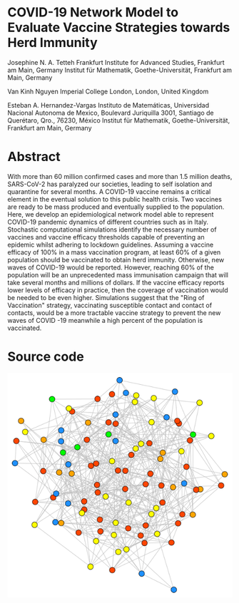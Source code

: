 # COVID-19 Network Model to Evaluate Vaccine Strategies towards Herd Immunity

Josephine N. A. Tetteh 
Frankfurt Institute for Advanced Studies, Frankfurt am Main, Germany
Institut für Mathematik, Goethe-Universität, Frankfurt am Main, Germany

Van Kinh Nguyen
Imperial College London, London, United Kingdom

Esteban A. Hernandez-Vargas
Instituto de Matemáticas, Universidad Nacional Autonoma de Mexico, Boulevard Juriquilla 3001, Santiago de Querétaro, Qro., 76230, México 
Institut für Mathematik, Goethe-Universität, Frankfurt am Main, Germany

# Abstract
With more than 60 million confirmed cases and more than 1.5 million deaths, SARS-CoV-2 has paralyzed our societies, leading to self isolation and quarantine for several months. A COVID-19 vaccine remains a critical element in the eventual solution to this public health crisis. Two vaccines are ready to be mass produced and eventually supplied to the population. Here, we develop an epidemiological network model able to represent COVID-19 pandemic dynamics of different countries such as in Italy. Stochastic computational simulations identify the necessary number of vaccines and vaccine efficacy thresholds capable of preventing an epidemic whilst adhering to lockdown guidelines. Assuming a vaccine efficacy of 100\% in a mass vaccination program, at least 60\% of a given population should be vaccinated to obtain herd immunity. Otherwise, new waves of COVID-19 would be reported. However, reaching 60\% of the population will be an unprecedented mass immunisation campaign that will take several months and millions of dollars. If the vaccine efficacy reports lower levels of efficacy in practice, then the coverage of vaccination would be needed to be even higher. Simulations suggest that the "Ring of Vaccination" strategy, vaccinating susceptible contact and contact of contacts, would be a more tractable vaccine strategy to prevent the new waves of COVID -19 meanwhile a high percent of the population is vaccinated.

# Source code

![text](https://github.com/Josephine-Tetteh/COVID-19-Network-Model/blob/main/ERNetwork.png)


